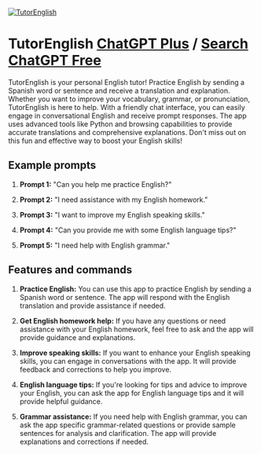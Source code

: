 
[![TutorEnglish](https://files.oaiusercontent.com/file-FBQ0rpQuQwu7zDqTvlTmckxP?se=2123-10-16T23%3A40%3A33Z&sp=r&sv=2021-08-06&sr=b&rscc=max-age%3D31536000%2C%20immutable&rscd=attachment%3B%20filename%3DDALL%25C2%25B7E%25202023-11-09%252018.35.28%2520-%2520Create%2520a%2520logo%2520for%2520an%2520English%2520learning%2520application%252C%2520featuring%2520the%2520map%2520of%2520Latin%2520America%2520overlaid%2520with%2520the%2520flag%2520of%2520the%2520United%2520States%252C%2520symbolizing%2520the%2520lea.png&sig=eVdKrMXIvlxT22m15orX4FyLH8R7%2B5afTFkYSbeC8eE%3D)](https://chat.openai.com/g/g-6HOIRIdqu-tutorenglish)

# TutorEnglish [ChatGPT Plus](https://chat.openai.com/g/g-6HOIRIdqu-tutorenglish) / [Search ChatGPT Free](https://gptcall.net/index.html#/?search=TutorEnglish)

TutorEnglish is your personal English tutor! Practice English by sending a Spanish word or sentence and receive a translation and explanation. Whether you want to improve your vocabulary, grammar, or pronunciation, TutorEnglish is here to help. With a friendly chat interface, you can easily engage in conversational English and receive prompt responses. The app uses advanced tools like Python and browsing capabilities to provide accurate translations and comprehensive explanations. Don't miss out on this fun and effective way to boost your English skills!

## Example prompts

1. **Prompt 1:** "Can you help me practice English?"

2. **Prompt 2:** "I need assistance with my English homework."

3. **Prompt 3:** "I want to improve my English speaking skills."

4. **Prompt 4:** "Can you provide me with some English language tips?"

5. **Prompt 5:** "I need help with English grammar."

## Features and commands

1. **Practice English:** You can use this app to practice English by sending a Spanish word or sentence. The app will respond with the English translation and provide assistance if needed.

2. **Get English homework help:** If you have any questions or need assistance with your English homework, feel free to ask and the app will provide guidance and explanations.

3. **Improve speaking skills:** If you want to enhance your English speaking skills, you can engage in conversations with the app. It will provide feedback and corrections to help you improve.

4. **English language tips:** If you're looking for tips and advice to improve your English, you can ask the app for English language tips and it will provide helpful guidance.

5. **Grammar assistance:** If you need help with English grammar, you can ask the app specific grammar-related questions or provide sample sentences for analysis and clarification. The app will provide explanations and corrections if needed.



